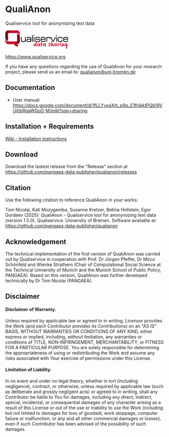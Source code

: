 # QualiAnon
Qualiservice tool for anonymizing text data

![Qualiservice data sharing](qualiservice_logo_klein.png)

https://www.qualiservice.org

If you have any questions regarding the use of QualiAnon for your research project, please send us an email to: qualianon@uni-bremen.de 


## Documentation

* User manual: https://docs.google.com/document/d/1fLLYvsgXjh_p9p_E1fhikkIPQb19VUiltbRgaWQoD-M/edit?usp=sharing

## Installation + Requirements
[Wiki - Installation instructions](https://github.com/pangaea-data-publisher/qualianon/wiki/Installation-Instructions)

## Download

Download the lastest release from the "Release" section at https://github.com/pangaea-data-publisher/qualianon/releases

## Citation

Use the following citation to reference QualiAnon in your works:

Tom Nicolai, Kati Mozygemba, Susanne Kretzer, Betina Hollstein, Egor Gordeev (2025): QualiAnon - Qualiservice tool for anonymizing text data (version 1.5.0). Qualiservice. University of Bremen. Software available at: https://github.com/pangaea-data-publisher/qualianon

## Acknowledgement

The technical implementation of the first version of QualiAnon was carried out by Qualiservice in cooperation with Prof. Dr Jürgen Pfeffer, Dr Mirco Schönfeld and Wienke Strathern (Chair of Computational Social Science at the Technical University of Munich and the Munich School of Public Policy, PANGAEA). Based on this version, QualiAnon was further developed technically by Dr Tom Nicolai (PANGAEA).  

## Disclaimer

#### Disclaimer of Warranty.
Unless required by applicable law or agreed to in writing, Licensor provides the Work (and each Contributor provides its Contributions) on an "AS IS" BASIS, WITHOUT WARRANTIES OR CONDITIONS OF ANY KIND, either express or implied, including, without limitation, any warranties or conditions of TITLE, NON-INFRINGEMENT, MERCHANTABILITY, or FITNESS FOR A PARTICULAR PURPOSE. You are solely responsible for determining the appropriateness of using or redistributing the Work and assume any risks associated with Your exercise of permissions under this License.

#### Limitation of Liability.
In no event and under no legal theory, whether in tort (including negligence), contract, or otherwise, unless required by applicable law (such as deliberate and grossly negligent acts) or agreed to in writing, shall any Contributor be liable to You for damages, including any direct, indirect, special, incidental, or consequential damages of any character arising as a result of this License or out of the use or inability to use the Work (including but not limited to damages for loss of goodwill, work stoppage, computer failure or malfunction, or any and all other commercial damages or losses), even if such Contributor has been advised of the possibility of such damages. 

